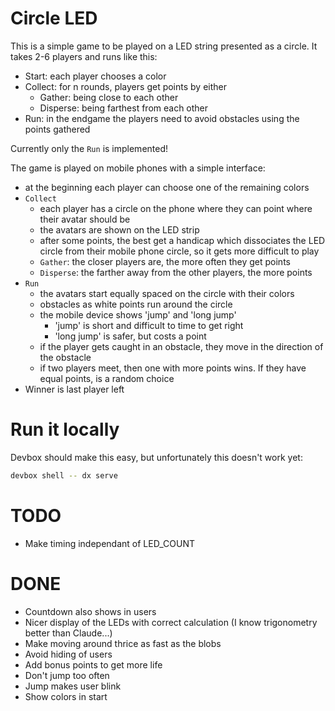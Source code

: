 # Circle LED

This is a simple game to be played on a LED string presented as a circle.
It takes 2-6 players and runs like this:

- Start: each player chooses a color
- Collect: for n rounds, players get points by either
  - Gather: being close to each other
  - Disperse: being farthest from each other
- Run: in the endgame the players need to avoid obstacles using the points gathered

Currently only the `Run` is implemented!

The game is played on mobile phones with a simple interface:

- at the beginning each player can choose one of the remaining colors
- `Collect`
  - each player has a circle on the phone where they can point where their avatar should be
  - the avatars are shown on the LED strip
  - after some points, the best get a handicap which dissociates the LED circle from their
   mobile phone circle, so it gets more difficult to play
  - `Gather`: the closer players are, the more often they get points
  - `Disperse`: the farther away from the other players, the more points
- `Run`
  - the avatars start equally spaced on the circle with their colors
  - obstacles as white points run around the circle
  - the mobile device shows 'jump' and 'long jump'
    - 'jump' is short and difficult to time to get right
    - 'long jump' is safer, but costs a point
  - if the player gets caught in an obstacle, they move in the direction of the
   obstacle
  - if two players meet, then one with more points wins.
   If they have equal points, is a random choice
- Winner is last player left

# Run it locally

Devbox should make this easy, but unfortunately this doesn't work yet:

```bash
devbox shell -- dx serve
```

# TODO

- Make timing independant of LED_COUNT

# DONE

- Countdown also shows in users
- Nicer display of the LEDs with correct calculation (I know trigonometry better than Claude...)
- Make moving around thrice as fast as the blobs
- Avoid hiding of users
- Add bonus points to get more life
- Don't jump too often
- Jump makes user blink
- Show colors in start
